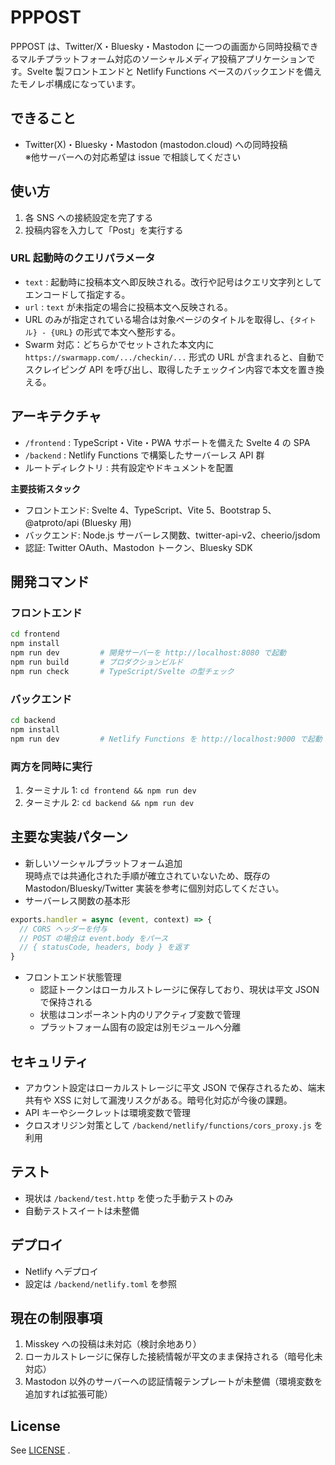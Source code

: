 # PPPOST

PPPOST は、Twitter/X・Bluesky・Mastodon に一つの画面から同時投稿できるマルチプラットフォーム対応のソーシャルメディア投稿アプリケーションです。Svelte 製フロントエンドと Netlify Functions ベースのバックエンドを備えたモノレポ構成になっています。

## できること

- Twitter(X)・Bluesky・Mastodon (mastodon.cloud) への同時投稿  
  ※他サーバーへの対応希望は issue で相談してください

## 使い方

1. 各 SNS への接続設定を完了する
2. 投稿内容を入力して「Post」を実行する

### URL 起動時のクエリパラメータ

- `text` : 起動時に投稿本文へ即反映される。改行や記号はクエリ文字列としてエンコードして指定する。
- `url` : `text` が未指定の場合に投稿本文へ反映される。
- URL のみが指定されている場合は対象ページのタイトルを取得し、`{タイトル} - {URL}` の形式で本文へ整形する。
- Swarm 対応：どちらかでセットされた本文内に `https://swarmapp.com/.../checkin/...` 形式の URL が含まれると、自動でスクレイピング API を呼び出し、取得したチェックイン内容で本文を置き換える。

## アーキテクチャ

- `/frontend` : TypeScript・Vite・PWA サポートを備えた Svelte 4 の SPA
- `/backend` : Netlify Functions で構築したサーバーレス API 群
- ルートディレクトリ : 共有設定やドキュメントを配置

**主要技術スタック**

- フロントエンド: Svelte 4、TypeScript、Vite 5、Bootstrap 5、@atproto/api (Bluesky 用)
- バックエンド: Node.js サーバーレス関数、twitter-api-v2、cheerio/jsdom
- 認証: Twitter OAuth、Mastodon トークン、Bluesky SDK

## 開発コマンド

### フロントエンド

```bash
cd frontend
npm install
npm run dev         # 開発サーバーを http://localhost:8080 で起動
npm run build       # プロダクションビルド
npm run check       # TypeScript/Svelte の型チェック
```

### バックエンド

```bash
cd backend
npm install
npm run dev         # Netlify Functions を http://localhost:9000 で起動
```

### 両方を同時に実行

1. ターミナル 1: `cd frontend && npm run dev`
2. ターミナル 2: `cd backend && npm run dev`

## 主要な実装パターン

- 新しいソーシャルプラットフォーム追加  
  現時点では共通化された手順が確立されていないため、既存の Mastodon/Bluesky/Twitter 実装を参考に個別対応してください。
- サーバーレス関数の基本形

```javascript
exports.handler = async (event, context) => {
  // CORS ヘッダーを付与
  // POST の場合は event.body をパース
  // { statusCode, headers, body } を返す
}
```

- フロントエンド状態管理
  - 認証トークンはローカルストレージに保存しており、現状は平文 JSON で保持される
  - 状態はコンポーネント内のリアクティブ変数で管理
  - プラットフォーム固有の設定は別モジュールへ分離

## セキュリティ

- アカウント設定はローカルストレージに平文 JSON で保存されるため、端末共有や XSS に対して漏洩リスクがある。暗号化対応が今後の課題。
- API キーやシークレットは環境変数で管理
- クロスオリジン対策として `/backend/netlify/functions/cors_proxy.js` を利用

## テスト

- 現状は `/backend/test.http` を使った手動テストのみ
- 自動テストスイートは未整備

## デプロイ

- Netlify へデプロイ
- 設定は `/backend/netlify.toml` を参照

## 現在の制限事項

1. Misskey への投稿は未対応（検討余地あり）
2. ローカルストレージに保存した接続情報が平文のまま保持される（暗号化未対応）
3. Mastodon 以外のサーバーへの認証情報テンプレートが未整備（環境変数を追加すれば拡張可能）

## License

See [LICENSE](LICENSE.txt) .
